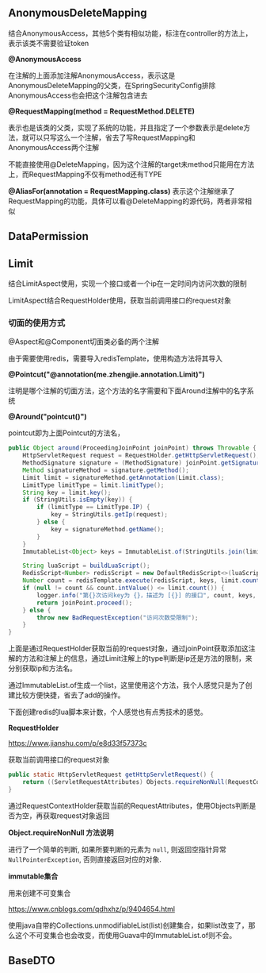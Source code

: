 ## AnonymousDeleteMapping

结合AnonymousAccess，其他5个类有相似功能，标注在controller的方法上，表示该类不需要验证token



**@AnonymousAccess**

在注解的上面添加注解AnonymousAccess，表示这是AnonymousDeleteMapping的父类，在SpringSecurityConfig排除AnonymousAccess也会把这个注解包含进去



**@RequestMapping(method = RequestMethod.DELETE)**

表示也是该类的父类，实现了系统的功能，并且指定了一个参数表示是delete方法，就可以只写这么一个注解，省去了写RequestMapping和AnonymousAccess两个注解

不能直接使用@DeleteMapping，因为这个注解的target未method只能用在方法上，而RequestMapping不仅有method还有TYPE



**@AliasFor(annotation = RequestMapping.class)**
表示这个注解继承了RequestMapping的功能，具体可以看@DeleteMapping的源代码，两者非常相似	 

## DataPermission





## Limit

结合LimitAspect使用，实现一个接口或者一个ip在一定时间内访问次数的限制

LimitAspect结合RequestHolder使用，获取当前调用接口的request对象



### 切面的使用方式

@Aspect和@Component切面类必备的两个注解

由于需要使用redis，需要导入redisTemplate，使用构造方法将其导入



**@Pointcut("@annotation(me.zhengjie.annotation.Limit)")**

注明是哪个注解的切面方法，这个方法的名字需要和下面Around注解中的名字系统



**@Around("pointcut()")**

pointcut即为上面Pointcut的方法名，

```java
public Object around(ProceedingJoinPoint joinPoint) throws Throwable {
    HttpServletRequest request = RequestHolder.getHttpServletRequest();
    MethodSignature signature = (MethodSignature) joinPoint.getSignature();
    Method signatureMethod = signature.getMethod();
    Limit limit = signatureMethod.getAnnotation(Limit.class);
    LimitType limitType = limit.limitType();
    String key = limit.key();
    if (StringUtils.isEmpty(key)) {
        if (limitType == LimitType.IP) {
            key = StringUtils.getIp(request);
        } else {
            key = signatureMethod.getName();
        }
    }
    ImmutableList<Object> keys = ImmutableList.of(StringUtils.join(limit.prefix(), "_", key, "_", request.getRequestURI().replaceAll("/","_")));

    String luaScript = buildLuaScript();
    RedisScript<Number> redisScript = new DefaultRedisScript<>(luaScript, Number.class);
    Number count = redisTemplate.execute(redisScript, keys, limit.count(), limit.period());
    if (null != count && count.intValue() <= limit.count()) {
        logger.info("第{}次访问key为 {}，描述为 [{}] 的接口", count, keys, limit.name());
        return joinPoint.proceed();
    } else {
        throw new BadRequestException("访问次数受限制");
    }
}
```

上面是通过RequestHolder获取当前的request对象，通过joinPoint获取添加这注解的方法和注解上的信息，通过Limit注解上的type判断是ip还是方法的限制，来分别获取ip和方法名。

通过ImmutableList.of生成一个list，这里使用这个方法，我个人感觉只是为了创建比较方便快捷，省去了add的操作。

下面创建redis的lua脚本来计数，个人感觉也有点秀技术的感觉。



**RequestHolder**

https://www.jianshu.com/p/e8d33f57373c

获取当前调用接口的request对象

```java
public static HttpServletRequest getHttpServletRequest() {
    return ((ServletRequestAttributes) Objects.requireNonNull(RequestContextHolder.getRequestAttributes())).getRequest();
}
```

通过RequestContextHolder获取当前的RequestAttributes，使用Objects判断是否为空，再获取request对象返回



**Object.requireNonNull 方法说明**

进行了一个简单的判断, 如果所要判断的元素为 `null`, 则返回空指针异常 `NullPointerException`, 否则直接返回对应的对象.



**immutable集合**

用来创建不可变集合

https://www.cnblogs.com/qdhxhz/p/9404654.html

使用java自带的Collections.unmodifiableList(list)创建集合，如果list改变了，那么这个不可变集合也会改变，而使用Guava中的ImmutableList.of则不会。



## BaseDTO

